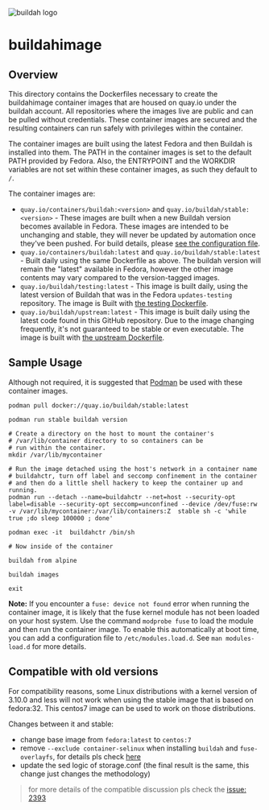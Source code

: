 ![buildah logo](https://cdn.rawgit.com/containers/buildah/master/logos/buildah-logo_large.png)

# buildahimage

## Overview

This directory contains the Dockerfiles necessary to create the buildahimage container
images that are housed on quay.io under the buildah account.  All repositories where
the images live are public and can be pulled without credentials.  These container images are secured and the
resulting containers can run safely with privileges within the container.

The container images are built using the latest Fedora and then Buildah is installed into them.
The PATH in the container images is set to the default PATH provided by Fedora.  Also, the
ENTRYPOINT and the WORKDIR variables are not set within these container images, as such they
default to `/`.

The container images are:

  * `quay.io/containers/buildah:<version>` and `quay.io/buildah/stable:<version>` -
    These images are built when a new Buildah version becomes available in
    Fedora.  These images are intended to be unchanging and stable, they will
    never be updated by automation once they've been pushed.  For build details,
    please [see the configuration file](stable/Dockerfile).
  * `quay.io/containers/buildah:latest` and `quay.io/buildah/stable:latest` -
    Built daily using the same Dockerfile as above.  The buildah version
    will remain the "latest" available in Fedora, however the other image
    contents may vary compared to the version-tagged images.
  * `quay.io/buildah/testing:latest` - This image is built daily, using the
    latest version of Buildah that was in the Fedora `updates-testing` repository.
    The image is Built with [the testing Dockerfile](testing/Dockerfile).
  * `quay.io/buildah/upstream:latest` - This image is built daily using the latest
    code found in this GitHub repository.  Due to the image changing frequently,
    it's not guaranteed to be stable or even executable.  The image is built with
    [the upstream Dockerfile](upstream/Dockerfile).


## Sample Usage

Although not required, it is suggested that [Podman](https://github.com/containers/podman) be used with these container images.

```
podman pull docker://quay.io/buildah/stable:latest

podman run stable buildah version

# Create a directory on the host to mount the container's
# /var/lib/container directory to so containers can be
# run within the container.
mkdir /var/lib/mycontainer

# Run the image detached using the host's network in a container name
# buildahctr, turn off label and seccomp confinement in the container
# and then do a little shell hackery to keep the container up and running.
podman run --detach --name=buildahctr --net=host --security-opt label=disable --security-opt seccomp=unconfined --device /dev/fuse:rw -v /var/lib/mycontainer:/var/lib/containers:Z  stable sh -c 'while true ;do sleep 100000 ; done'

podman exec -it  buildahctr /bin/sh

# Now inside of the container

buildah from alpine

buildah images

exit
```

**Note:** If you encounter a `fuse: device not found` error when running the container image, it is likely that
the fuse kernel module has not been loaded on your host system.  Use the command `modprobe fuse` to load the
module and then run the container image.  To enable this automatically at boot time, you can add a configuration
file to `/etc/modules.load.d`.  See `man modules-load.d` for more details.

## Compatible with old versions
For compatibility reasons, some Linux distributions with a kernel version of 3.10.0 and less will not work when using the stable image that is based on fedora:32. This centos7 image can be used to work on those distributions.

Changes between it and stable:
- change base image from `fedora:latest` to `centos:7`
- remove `--exclude container-selinux` when installing `buildah` and `fuse-overlayfs`, for details pls check [here](https://bugzilla.redhat.com/show_bug.cgi?id=1806044)
- update the sed logic of storage.conf (the final result is the same, this change just changes the methodology)

> for more details of the compatible discussion pls check the [issue: 2393](https://github.com/containers/buildah/issues/2393)
